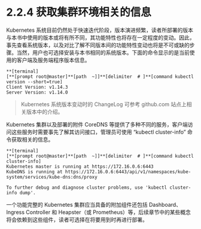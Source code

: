 # 2.2.4 获取集群环境相关的信息

Kubernetes 系统目前仍然处于快速迭代阶段，版本演进频繁，读者所部署的版本与本书中使用的版本或将有所不同，其功能特性也将存在一定程度的变动。因此，事先查看系统版本，以及对比了解不同版本间的功能特性变动也将是不可或缺的步骤。当然，用户也可选择安装与本书相同的系统版本。下面的命令显示的是当前使用的客户端及服务端程序版本信息。

```
**[terminal]
[**[prompt root@master]**[path  ~]]**[delimiter  # ]**[command kubectl version --short=true]
Client Version: v1.14.3
Server Version: v1.14.0
```

> Kubernetes 系统版本变动时的 ChangeLog 可参考 github.com 站点上相关版本中的介绍。

Kubernetes 集群以及部署的附件 CoreDNS 等提供了多种不同的服务，客户端访问这些服务时需要事先了解其访问接口，管理员可使用 “kubectl cluster-info” 命令获取相关的信息。

```
**[terminal]
[**[prompt root@master]**[path  ~]]**[delimiter  # ]**[command kubectl cluster-info]
Kubernetes master is running at https://172.16.0.6:6443
KubeDNS is running at https://172.16.0.6:6443/api/v1/namespaces/kube-system/services/kube-dns:dns/proxy

To further debug and diagnose cluster problems, use 'kubectl cluster-info dump'.
```

一个功能完整的 Kubernetes 集群应当具备的附加组件还包括 Dashboard、Ingress Controller 和 Heapster（或 Prometheus）等，后续章节中的某些概念将会依赖到这些组件，读者可选择在将要用到时再进行部署。
